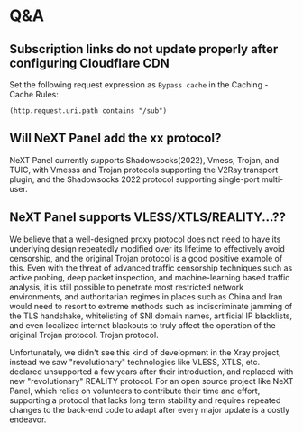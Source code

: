 # Q&A

## Subscription links do not update properly after configuring Cloudflare CDN

Set the following request expression as `Bypass cache` in the Caching - Cache Rules:

```
(http.request.uri.path contains "/sub")
```

## Will NeXT Panel add the xx protocol?

NeXT Panel currently supports Shadowsocks(2022), Vmess, Trojan, and TUIC, with Vmesss and Trojan protocols supporting the V2Ray transport plugin, and the Shadowsocks 2022 protocol supporting single-port multi-user.

## NeXT Panel supports VLESS/XTLS/REALITY...??

We believe that a well-designed proxy protocol does not need to have its underlying design repeatedly modified over its lifetime to effectively avoid censorship, and the original Trojan protocol is a good positive example of this. Even with the threat of advanced traffic censorship techniques such as active probing, deep packet inspection, and machine-learning based traffic analysis, it is still possible to penetrate most restricted network environments, and authoritarian regimes in places such as China and Iran would need to resort to extreme methods such as indiscriminate jamming of the TLS handshake, whitelisting of SNI domain names, artificial IP blacklists, and even localized internet blackouts to truly affect the operation of the original Trojan protocol. Trojan protocol.

Unfortunately, we didn't see this kind of development in the Xray project, instead we saw "revolutionary" technologies like VLESS, XTLS, etc. declared unsupported a few years after their introduction, and replaced with new "revolutionary" REALITY protocol. For an open source project like NeXT Panel, which relies on volunteers to contribute their time and effort, supporting a protocol that lacks long term stability and requires repeated changes to the back-end code to adapt after every major update is a costly endeavor.
